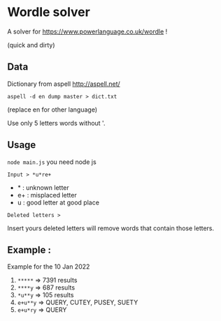 # Wordle solver

A solver for https://www.powerlanguage.co.uk/wordle !

(quick and dirty)

## Data
Dictionary from aspell http://aspell.net/

```aspell -d en dump master > dict.txt```

(replace en for other language)

Use only 5 letters words without '.

## Usage

```node main.js``` you need node js

`Input > *u*re+ `

- \* : unknown letter
- e+ : misplaced letter
- u : good letter at good place

`Deleted letters >`

Insert yours deleted letters will remove words that contain those letters.

## Example :

Example for the 10 Jan 2022

1. `*****` => 7391 results
2. `****y` => 687 results
3. `*u**y` => 105 results
4. `e+u**y` => QUERY, CUTEY, PUSEY, SUETY
5. `e+u*ry` => QUERY
